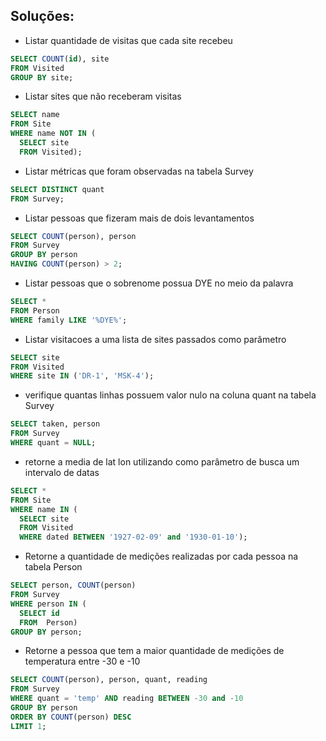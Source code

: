 ## Soluções:
  * Listar quantidade de visitas que cada site recebeu  
```sql
SELECT COUNT(id), site
FROM Visited
GROUP BY site;
```
  * Listar sites que não receberam visitas
```sql
SELECT name
FROM Site
WHERE name NOT IN (
  SELECT site
  FROM Visited);
```
  * Listar métricas que foram observadas na tabela Survey
```sql
SELECT DISTINCT quant
FROM Survey;
```
  * Listar pessoas que fizeram mais de dois levantamentos
```sql
SELECT COUNT(person), person
FROM Survey
GROUP BY person
HAVING COUNT(person) > 2;
```
  * Listar pessoas que o sobrenome possua DYE no meio da palavra
```sql
SELECT *
FROM Person
WHERE family LIKE '%DYE%';
```
  * Listar visitacoes a uma lista de sites passados como parâmetro
```sql
SELECT site
FROM Visited
WHERE site IN ('DR-1', 'MSK-4');
```
  * verifique quantas linhas possuem valor nulo na coluna quant na tabela Survey
```sql
SELECT taken, person
FROM Survey
WHERE quant = NULL;
```
  * retorne a media de lat lon utilizando como parâmetro de busca um intervalo
   de datas
```sql
SELECT *
FROM Site
WHERE name IN (
  SELECT site
  FROM Visited
  WHERE dated BETWEEN '1927-02-09' and '1930-01-10');
```
  * Retorne a quantidade de medições realizadas por cada pessoa na tabela Person
```sql
SELECT person, COUNT(person)
FROM Survey
WHERE person IN (
  SELECT id
  FROM  Person)
GROUP BY person;
```
  * Retorne a pessoa que tem a maior quantidade de medições de temperatura entre
-30 e -10
```sql
SELECT COUNT(person), person, quant, reading
FROM Survey
WHERE quant = 'temp' AND reading BETWEEN -30 and -10
GROUP BY person
ORDER BY COUNT(person) DESC
LIMIT 1;
```
